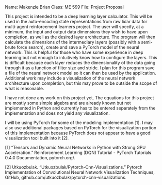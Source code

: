 Name: Makenzie Brian
Class: ME 599
File: Project Proposal

This project is intended to be a deep learning layer calculator. This will be used in the auto-encoding state representations from raw lidar data for multi-agent reinforcement learners project. The user will specify, at a minimum, the input and output data dimensions they wish to have upon completion, as well as the desired layer architecture. The program will then calculate the dimensions of the intermediary layers (possibly with a semi-brute force search), create and save a PyTorch model of the neural network. This is helpful for those who have some experience in deep learning but not enough to intuitively know how to configure the layers. This is difficult because each layer reduces the dimensionality of the data going through it as a function of filter size and stride. I plan for this program save a file of the neural network model so it can then be used by the application. Additional work may include a visualization of the neural network architecture upon completion, but this may prove to be outside the scope of what is reasonable.

I have not done any work on this project yet. The equations for this project are mostly some simple algebra and are already known but not implemented in Python and currently has to be entered separately from the implementation and does not yield any visualization. 

I will be using PyTorch for some of the modeling implementation [1]. I may also use additional packages based on PyTorch for the visualization portion of this implementation because PyTorch does not appear to have a good visualization tool built into it [2].

[1] “Tensors and Dynamic Neural Networks in Python with Strong GPU Acceleration.” Reinforcement Learning (DQN) Tutorial - PyTorch Tutorials 0.4.0 Documentation, pytorch.org/.

[2] Utkuozbulak. “Utkuozbulak/Pytorch-Cnn-Visualizations.” Pytorch Implementation of Convolutional Neural Network Visualization Techniques, GitHub, github.com/utkuozbulak/pytorch-cnn-visualizations.
